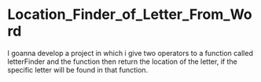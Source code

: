 # Location_Finder_of_Letter_From_Word
I goanna develop a project in which i give two operators to a function called letterFinder and the function then return the location of the letter, if the specific letter will be found in that function.
